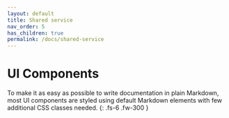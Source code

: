 ```yaml
---
layout: default
title: Shared service
nav_order: 5
has_children: true
permalink: /docs/shared-service
---
```


# UI Components

To make it as easy as possible to write documentation in plain Markdown, most UI components are styled using default Markdown elements with few additional CSS classes needed.
{: .fs-6 .fw-300 }
